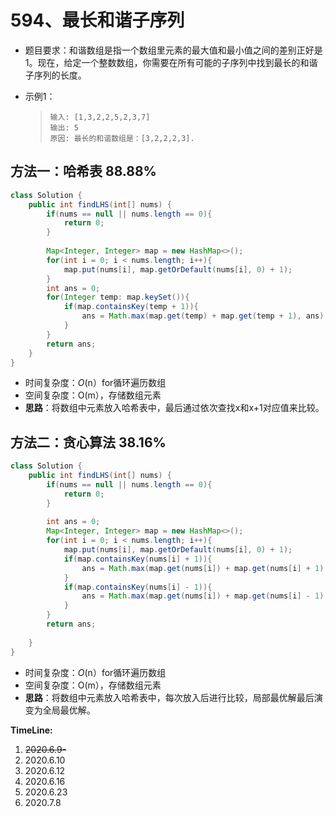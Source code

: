 # 594、最长和谐子序列

- 题目要求：和谐数组是指一个数组里元素的最大值和最小值之间的差别正好是1。现在，给定一个整数数组，你需要在所有可能的子序列中找到最长的和谐子序列的长度。

- 示例1：

  >```
  >输入: [1,3,2,2,5,2,3,7]
  >输出: 5
  >原因: 最长的和谐数组是：[3,2,2,2,3].
  >```

## 方法一：哈希表  88.88%

```java
class Solution {
    public int findLHS(int[] nums) {
        if(nums == null || nums.length == 0){
            return 0;
        }
        
        Map<Integer, Integer> map = new HashMap<>();
        for(int i = 0; i < nums.length; i++){
            map.put(nums[i], map.getOrDefault(nums[i], 0) + 1);
        }
        int ans = 0;
        for(Integer temp: map.keySet()){
            if(map.containsKey(temp + 1)){
                ans = Math.max(map.get(temp) + map.get(temp + 1), ans);
            }
        }
        return ans;
    }
}
```

- 时间复杂度：*O*(n）for循环遍历数组
- 空间复杂度：O(m），存储数组元素
- **思路**：将数组中元素放入哈希表中，最后通过依次查找x和x+1对应值来比较。



## 方法二：贪心算法 38.16%

```java
class Solution {
    public int findLHS(int[] nums) {
        if(nums == null || nums.length == 0){
            return 0;
        }
        
        int ans = 0;
        Map<Integer, Integer> map = new HashMap<>();
        for(int i = 0; i < nums.length; i++){
            map.put(nums[i], map.getOrDefault(nums[i], 0) + 1);
            if(map.containsKey(nums[i] + 1)){
                ans = Math.max(map.get(nums[i]) + map.get(nums[i] + 1), ans);
            }
            if(map.containsKey(nums[i] - 1)){
                ans = Math.max(map.get(nums[i]) + map.get(nums[i] - 1), ans);
            }
        }
        return ans;
        
    }
}
```

- 时间复杂度：*O*(n）for循环遍历数组
- 空间复杂度：O(m），存储数组元素
- **思路**：将数组中元素放入哈希表中，每次放入后进行比较，局部最优解最后演变为全局最优解。

**TimeLine:**

1. ~~2020.6.9-~~
2. 2020.6.10
3. 2020.6.12
4. 2020.6.16
5. 2020.6.23
6. 2020.7.8